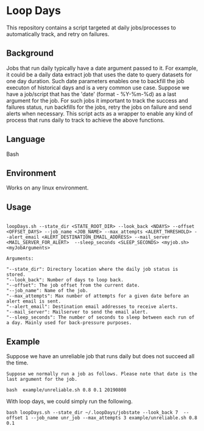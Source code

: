 # Loop Days
This repository contains a script targeted at daily jobs/processes to automatically track, and retry on failures.

## Background
Jobs that run daily typically have a date argument passed to it. For example, it could be a daily data extract job that uses the date to query datasets for one day duration. Such date parameters enables one to backfill the job executon of historical days and is a very common use case. Suppose we have a job/script that has the 'date' (format - %Y-%m-%d) as a last argument for the job. For such jobs it important to track the success and failures status, run backfills for the jobs, retry the jobs on failure and send alerts when necessary. This script acts as a wrapper to enable any kind of process that runs daily to track to achieve the above functions.

## Language
Bash


## Environment
Works on any linux environment.


## Usage
```

loopDays.sh --state_dir <STATE_ROOT_DIR> --look_back <NDAYS> --offset <OFFSET_DAYS> --job_name <JOB_NAME> --max_attempts <ALERT_THRESHOLD> --alert_email <ALERT_DESTINATION_EMAIL_ADDRESS> --mail_server <MAIL_SERVER_FOR_ALERT>  --sleep_seconds <SLEEP_SECONDS> <myjob.sh> <myJobArguments>

Arguments:

"--state_dir": Directory location where the daily job status is stored.
"--look_back": Number of days to loop back.
"--offset": The job offset from the current date.
"--job_name": Name of the job.
"--max_attempts": Max number of attempts for a given date before an alert email is sent.
"--alert_email": Destination email addresses to receive alerts.
"--mail_server": Mailserver to send the email alert.
"--sleep_seconds": The number of seconds to sleep between each run of a day. Mainly used for back-pressure purposes.

```

## Example

Suppose we have an unreliable job that runs daily but does not succeed all the time.


```
Suppose we normally run a job as follows. Please note that date is the last argument for the job.

bash  example/unreliable.sh 0.8 0.1 20190808
```

With loop days, we could simply run the following.

```
bash loopDays.sh --state_dir ~/.loopDays/jobstate --look_back 7  --offset 1 --job_name unr_job --max_attempts 3 example/unreliable.sh 0.8 0.1

```
